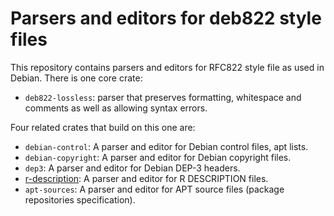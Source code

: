 Parsers and editors for deb822 style files
==========================================

This repository contains parsers and editors for RFC822 style file as used in
Debian. There is one core crate:

* ``deb822-lossless``: parser that preserves formatting, whitespace and comments as well as allowing syntax errors.

Four related crates that build on this one are:

* ``debian-control``: A parser and editor for Debian control files, apt lists.
* ``debian-copyright``: A parser and editor for Debian copyright files.
* ``dep3``: A parser and editor for Debian DEP-3 headers.
* [r-description](https://github.com/jelmer/r-description-rs): A parser and
editor for R DESCRIPTION files.
* ``apt-sources``: A parser and editor for APT source files (package repositories specification).
